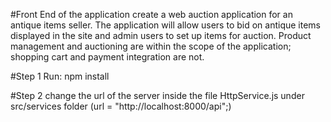 #Front End of the application
create a web auction application for an antique items seller. 
The application
will allow users to bid on antique items displayed in the site and admin users to set up items
for auction. 
Product management and auctioning are within the scope of the application;
shopping cart and payment integration are not.

#Step 1
Run:  npm install

#Step 2
change the url of the server inside the file HttpService.js under src/services folder
(url = "http://localhost:8000/api";)
